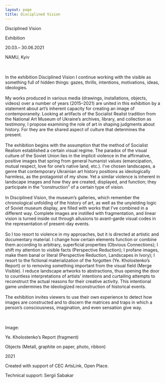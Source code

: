 ```yaml
---
layout: page
title: Disciplined Vision
---
```



Disciplined Vision <br>

Exhibition <br>

20.03.– 30.06.2021 <br>

NAMU, Kyiv <br>

<br><br>
In the exhibition Disciplined Vision I continue working with the visible as something full of hidden things: gazes, thrills, intentions, motivations, ideas, ideologies.
<br><br>
My works produced in various media (drawings, installations, objects, videos) over a number of years (2015–2021) are united in this exhibition by a statement about art’s inherent capacity for creating an image of contemporaneity. Looking at artifacts of the Socialist Realist tradition from the National Art Museum of Ukraine’s archives, library, and collection as testimony, I propose examining the role of art in shaping judgments about history. For they are the shared aspect of culture that determines the present.
<br><br>
The exhibition begins with the assumption that the method of Socialist Realism established a certain visual regime. The paradox of the visual culture of the Soviet Union lies in the implicit violence in the affirmative, positive images that spring from general humanist values (emancipation, mutual respect, love for one’s native land, etc.). I’ve chosen landscapes, a genre that contemporary Ukrainian art history positions as ideologically harmless, as the protagonist of my show. Yet a similar violence is inherent in landscape images and how they are created, displayed, and function; they participate in the “construction” of a certain type of vision.
<br><br>
In Disciplined Vision, the museum’s galleries, which remember the chronological unfolding of the history of art, as well as the unyielding logic of Soviet museum display, are filled with works that I’ve combined in a different way. Complete images are instilled with fragmentation, and linear vision is turned inside out through allusions to avant-garde visual codes in the representation of present-day events.
<br><br>
So I too resort to violence in my approaches, but it is directed at artistic and documentary material. I change how certain elements function or combine them according to arbitrary, superficial properties (Obvious Connections); I shift my attention to visible facts (Perspective Reduction); I profane images, make them banal or literal (Perspective Reduction, Landscapes in Ivory); I resort to the fictional materialization of the forgotten (Ye. Kholostenko’s Report) or to removing something important from the visual field (Merge Visible). I reduce landscape artworks to abstractions, thus opening the door to countless interpretations of artists’ intentions and curtailing attempts to reconstruct the actual reasons for their creative activity. This intentional game undermines the ideologized reconstruction of historical events.
<br><br>
The exhibition invites viewers to use their own experience to detect how images are constructed and to discern the matrices and traps in which a person’s consciousness, imagination, and even sensation give way.


<br><br>
Image:

Ye. Kholostenko’s Report (fragment)

Objects (Metall, graphite on paper, photo, ribbon)

2021


Created with support of CEC ArtsLink, Open Place.

Technical support: Sergii Sabakar